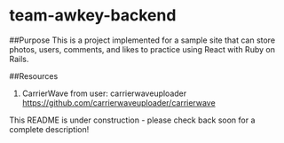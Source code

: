# team-awkey-backend

##Purpose
This is a project implemented for a sample site that can store photos, users, comments, and likes to practice using React with Ruby on Rails.


##Resources
1) CarrierWave from user: carrierwaveuploader
https://github.com/carrierwaveuploader/carrierwave

This README is under construction - please check back soon for a complete description!
